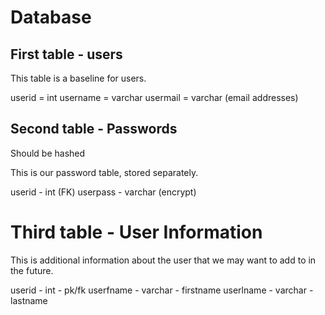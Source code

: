 # Database


## First table - users

This table is a baseline for users.

userid = int
username = varchar
usermail = varchar (email addresses)


## Second table - Passwords
Should be hashed

This is our password table, stored separately.

userid - int (FK)
userpass - varchar (encrypt)

# Third table - User Information

This is additional information about the user that we may want to add to in the future.

userid - int - pk/fk
userfname - varchar - firstname
userlname - varchar - lastname
